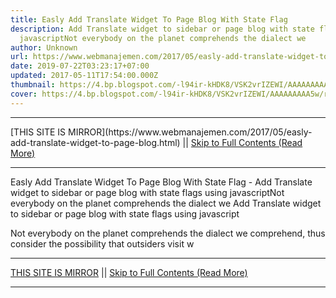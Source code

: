 ```yaml
---
title: Easly Add Translate Widget To Page Blog With State Flag
description: Add Translate widget to sidebar or page blog with state flags using
  javascriptNot everybody on the planet comprehends the dialect we
author: Unknown
url: https://www.webmanajemen.com/2017/05/easly-add-translate-widget-to-page-blog.html
date: 2019-07-22T03:23:17+07:00
updated: 2017-05-11T17:54:00.000Z
thumbnail: https://4.bp.blogspot.com/-l94ir-kHDK8/VSK2vrIZEWI/AAAAAAAAA5w/r5ZkFkd7n2o/s1600/google-translate-256.png
cover: https://4.bp.blogspot.com/-l94ir-kHDK8/VSK2vrIZEWI/AAAAAAAAA5w/r5ZkFkd7n2o/s1600/google-translate-256.png
---
```


<hr/> [THIS SITE IS MIRROR](https://www.webmanajemen.com/2017/05/easly-add-translate-widget-to-page-blog.html) || <a href="https://www.webmanajemen.com/2017/05/easly-add-translate-widget-to-page-blog.html" rel="follow" class="button" id="read-more">Skip to Full Contents (Read More)</a> <hr/> Easly Add Translate Widget To Page Blog With State Flag - Add Translate widget to sidebar or page blog with state flags using javascriptNot everybody on the planet comprehends the dialect we Add Translate widget to sidebar or page blog with state flags using javascript


Not everybody on the planet comprehends the dialect we comprehend, thus consider the possibility that outsiders visit w <hr/> [THIS SITE IS MIRROR](https://www.webmanajemen.com/2017/05/easly-add-translate-widget-to-page-blog.html) || <a href="https://www.webmanajemen.com/2017/05/easly-add-translate-widget-to-page-blog.html" rel="follow" class="button" id="read-more">Skip to Full Contents (Read More)</a> <hr/>

<script>
    if (location.host.includes('dimaslanjaka12')) {
      location.replace('https://www.webmanajemen.com/2017/05/easly-add-translate-widget-to-page-blog.html');
    }
  </script>